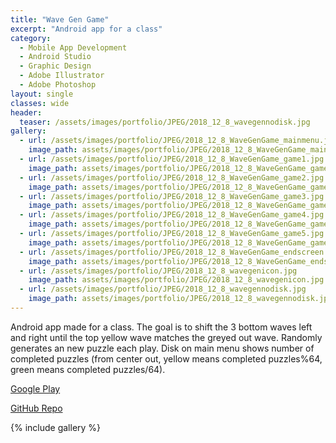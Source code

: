 ```yaml
---
title: "Wave Gen Game"
excerpt: "Android app for a class"
category:
  - Mobile App Development
  - Android Studio
  - Graphic Design
  - Adobe Illustrator
  - Adobe Photoshop
layout: single
classes: wide
header:
  teaser: /assets/images/portfolio/JPEG/2018_12_8_wavegennodisk.jpg
gallery:
  - url: /assets/images/portfolio/JPEG/2018_12_8_WaveGenGame_mainmenu.jpg
    image_path: assets/images/portfolio/JPEG/2018_12_8_WaveGenGame_mainmenu.jpg
  - url: /assets/images/portfolio/JPEG/2018_12_8_WaveGenGame_game1.jpg
    image_path: assets/images/portfolio/JPEG/2018_12_8_WaveGenGame_game1.jpg
  - url: /assets/images/portfolio/JPEG/2018_12_8_WaveGenGame_game2.jpg
    image_path: assets/images/portfolio/JPEG/2018_12_8_WaveGenGame_game2.jpg
  - url: /assets/images/portfolio/JPEG/2018_12_8_WaveGenGame_game3.jpg
    image_path: assets/images/portfolio/JPEG/2018_12_8_WaveGenGame_game3.jpg
  - url: /assets/images/portfolio/JPEG/2018_12_8_WaveGenGame_game4.jpg
    image_path: assets/images/portfolio/JPEG/2018_12_8_WaveGenGame_game4.jpg
  - url: /assets/images/portfolio/JPEG/2018_12_8_WaveGenGame_game5.jpg
    image_path: assets/images/portfolio/JPEG/2018_12_8_WaveGenGame_game5.jpg
  - url: /assets/images/portfolio/JPEG/2018_12_8_WaveGenGame_endscreen.jpg
    image_path: assets/images/portfolio/JPEG/2018_12_8_WaveGenGame_endscreen.jpg
  - url: /assets/images/portfolio/JPEG/2018_12_8_wavegenicon.jpg
    image_path: assets/images/portfolio/JPEG/2018_12_8_wavegenicon.jpg
  - url: /assets/images/portfolio/JPEG/2018_12_8_wavegennodisk.jpg
    image_path: assets/images/portfolio/JPEG/2018_12_8_wavegennodisk.jpg
---
```


Android app made for a class. The goal is to shift the 3 bottom waves left and right until the top yellow wave matches the greyed out wave. Randomly generates an new puzzle each play. Disk on main menu shows number of completed puzzles (from center out, yellow means completed puzzles%64, green means completed puzzles/64).

[Google Play](https://play.google.com/store/apps/details?id=wavegen.wavegengame)

[GitHub Repo](https://github.com/d-philip/WaveGen)

{% include gallery %}
